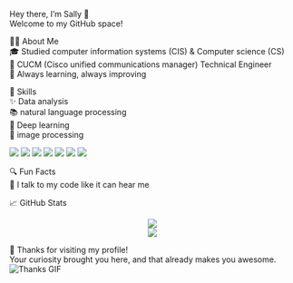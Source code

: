 <!--
## Hi there 👋 I'm Sally
**sally915/sally915** is a ✨ _special_ ✨ repository because its `README.md` (this file) appears on your GitHub profile.

Here are some ideas to get you started:

- 🔭 I’m currently working on ...
- 🌱 I’m currently learning ...
- 👯 I’m looking to collaborate on ...
- 🤔 I’m looking for help with ...
- 💬 Ask me about ...
- 📫 How to reach me: ...
- 😄 Pronouns: ...
- ⚡ Fun fact: ...
-->


Hey there, I’m Sally 👋 <br>
Welcome to my GitHub space!

👩‍💻 About Me <br>
🎓 Studied computer information systems (CIS) & Computer science (CS) <br>
💼 CUCM (Cisco unified communications manager) Technical Engineer <br>
🚀 Always learning, always improving <br>

🧩 Skills <br>
✨ Data analysis <br>
📚 natural language processing <br>
🧠 Deep learning <br>
🤖 image processing <br>

 <p>
  <img src="https://img.shields.io/badge/scikit--learn-F7931E?style=for-the-badge&logo=scikit-learn&logoColor=white" />
  <img src="https://img.shields.io/badge/OpenCV-27338e?style=for-the-badge&logo=opencv&logoColor=white" />
  <img src="https://img.shields.io/badge/Pandas-150458?style=for-the-badge&logo=pandas&logoColor=white" />
  <img src="https://img.shields.io/badge/Database-003B57?style=for-the-badge&logo=sqlite&logoColor=white" />
  <img src="https://img.shields.io/badge/C++-00599C?style=for-the-badge&logo=c%2B%2B&logoColor=white" />
  <img src="https://img.shields.io/badge/Linux-FCC624?style=for-the-badge&logo=linux&logoColor=black" />
  <img src="https://img.shields.io/badge/Git-F05032?style=for-the-badge&logo=git&logoColor=white" />
</p>
   
🔍 Fun Facts <br>
🤔 I talk to my code like it can hear me



📈 GitHub Stats
<p align="center"> <img src="https://github-readme-stats.vercel.app/api?username=sally915&show_icons=true&theme=default" /> <br /> <img src="https://github-readme-streak-stats.herokuapp.com/?user=sally915&theme=default" /> 


🙏 Thanks for visiting my profile! <br>
Your curiosity brought you here, and that already makes you awesome. <br>
![Thanks GIF](https://media.tenor.com/ylj8kzQASD8AAAAi/thanks-thanks-alot.gif)
